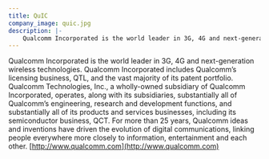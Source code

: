 ```yaml
---
title: QuIC
company_image: quic.jpg
description: |-
    Qualcomm Incorporated is the world leader in 3G, 4G and next-generation wireless technologies.
---
```

Qualcomm Incorporated is the world leader in 3G, 4G and next-generation wireless technologies. Qualcomm Incorporated includes Qualcomm’s licensing business, QTL, and the vast majority of its patent portfolio. Qualcomm Technologies, Inc., a wholly-owned subsidiary of Qualcomm Incorporated, operates, along with its subsidiaries, substantially all of Qualcomm’s engineering, research and development functions, and substantially all of its products and services businesses, including its semiconductor business, QCT. For more than 25 years, Qualcomm ideas and inventions have driven the evolution of digital communications, linking people everywhere more closely to information, entertainment and each other. [http://www.qualcomm.com](http://www.qualcomm.com)
